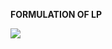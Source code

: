 

<b>FORMULATION OF LP</b>


<img src="https://cloud.githubusercontent.com/assets/14101008/11611643/41bf8098-9b95-11e5-9eba-0bbcc218f8af.PNG"></img>
